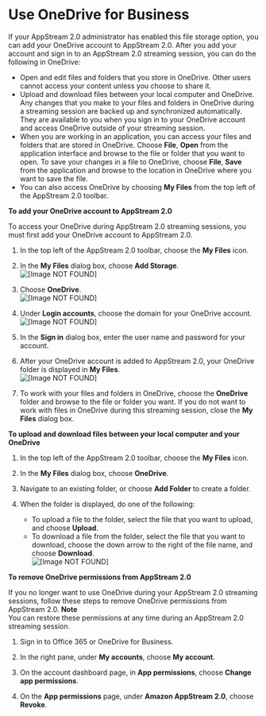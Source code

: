 # Use OneDrive for Business<a name="onedrive-end-user"></a>

If your AppStream 2\.0 administrator has enabled this file storage option, you can add your OneDrive account to AppStream 2\.0\. After you add your account and sign in to an AppStream 2\.0 streaming session, you can do the following in OneDrive:
+ Open and edit files and folders that you store in OneDrive\. Other users cannot access your content unless you choose to share it\.
+ Upload and download files between your local computer and OneDrive\. Any changes that you make to your files and folders in OneDrive during a streaming session are backed up and synchronized automatically\. They are available to you when you sign in to your OneDrive account and access OneDrive outside of your streaming session\.
+ When you are working in an application, you can access your files and folders that are stored in OneDrive\. Choose **File**, **Open** from the application interface and browse to the file or folder that you want to open\. To save your changes in a file to OneDrive, choose **File**, **Save** from the application and browse to the location in OneDrive where you want to save the file\. 
+ You can also access OneDrive by choosing **My Files** from the top left of the AppStream 2\.0 toolbar\.

**To add your OneDrive account to AppStream 2\.0**

To access your OneDrive during AppStream 2\.0 streaming sessions, you must first add your OneDrive account to AppStream 2\.0\. 

1. In the top left of the AppStream 2\.0 toolbar, choose the **My Files** icon\.

1. In the **My Files** dialog box, choose **Add Storage**\.  
![\[Image NOT FOUND\]](http://docs.aws.amazon.com/appstream2/latest/developerguide/images/AddStorage.png)

1. Choose **OneDrive**\.  
![\[Image NOT FOUND\]](http://docs.aws.amazon.com/appstream2/latest/developerguide/images/AddOneDrive1.png)

1. Under **Login accounts**, choose the domain for your OneDrive account\.   
![\[Image NOT FOUND\]](http://docs.aws.amazon.com/appstream2/latest/developerguide/images/LoginAccounts.png)

1. In the **Sign in** dialog box, enter the user name and password for your account\.

1. After your OneDrive account is added to AppStream 2\.0, your OneDrive folder is displayed in **My Files**\.  
![\[Image NOT FOUND\]](http://docs.aws.amazon.com/appstream2/latest/developerguide/images/AddOneDrive2.png)

1. To work with your files and folders in OneDrive, choose the **OneDrive** folder and browse to the file or folder you want\. If you do not want to work with files in OneDrive during this streaming session, close the **My Files** dialog box\. 

**To upload and download files between your local computer and your OneDrive**

1. In the top left of the AppStream 2\.0 toolbar, choose the **My Files** icon\.

1. In the **My Files** dialog box, choose **OneDrive**\.

1. Navigate to an existing folder, or choose **Add Folder** to create a folder\.

1. When the folder is displayed, do one of the following: 
   + To upload a file to the folder, select the file that you want to upload, and choose **Upload**\.
   + To download a file from the folder, select the file that you want to download, choose the down arrow to the right of the file name, and choose **Download**\.   
![\[Image NOT FOUND\]](http://docs.aws.amazon.com/appstream2/latest/developerguide/images/GoogleDrive_FileUploadDownload.png)

**To remove OneDrive permissions from AppStream 2\.0**

If you no longer want to use OneDrive during your AppStream 2\.0 streaming sessions, follow these steps to remove OneDrive permissions from AppStream 2\.0\.
**Note**  
You can restore these permissions at any time during an AppStream 2\.0 streaming session\.

1. Sign in to Office 365 or OneDrive for Business\.

1. In the right pane, under **My accounts**, choose **My account**\.

1. On the account dashboard page, in **App permissions**, choose **Change app permissions**\.

1. On the **App permissions** page, under **Amazon AppStream 2\.0**, choose **Revoke**\.